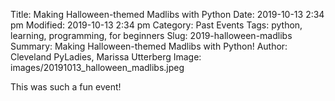 Title: Making Halloween-themed Madlibs with Python
Date: 2019-10-13 2:34 pm
Modified: 2019-10-13 2:34 pm
Category: Past Events
Tags: python, learning, programming, for beginners
Slug: 2019-halloween-madlibs
Summary: Making Halloween-themed Madlibs with Python!
Author: Cleveland PyLadies, Marissa Utterberg
Image: images/20191013_halloween_madlibs.jpeg

This was such a fun event!
